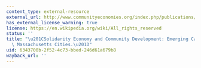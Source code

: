 ```yaml
---
content_type: external-resource
external_url: http://www.communityeconomies.org/index.php/publications/articles/solidarity-economy-and-community-development-emerging-cases-three
has_external_license_warning: true
license: https://en.wikipedia.org/wiki/All_rights_reserved
status: ''
title: "\u201CSolidarity Economy and Community Development: Emerging Cases in Three\
  \ Massachusetts Cities.\u201D"
uid: 6343700b-2f52-4c73-bbed-246d61a679b8
wayback_url: ''
---
```

